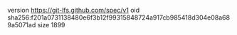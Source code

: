 version https://git-lfs.github.com/spec/v1
oid sha256:f201a0731138480e6f3b12f99315848724a917cb985418d304e08a689a5071ad
size 1899
